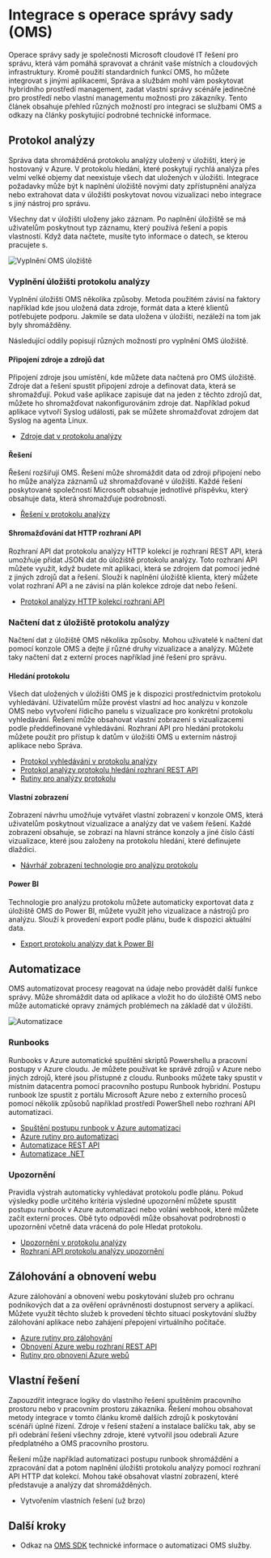 <properties
   pageTitle="Integrace s operace správy sady (OMS) | Microsoft Azure"
   description="Kromě použití standardních funkcí OMS, ho můžete integrovat s jinými aplikacemi, Správa a službám mohl vám poskytovat hybridního prostředí management, zadat vlastní správy scénáře jedinečné pro prostředí nebo vlastní managementu možnosti pro zákazníky.  Tento článek obsahuje přehled různých možností pro integraci s OMS a odkazy na články poskytující podrobné technické informace."
   services="operations-management-suite"
   documentationCenter=""
   authors="bwren"
   manager="jwhit"
   editor="tysonn" />
<tags
   ms.service="operations-management-suite"
   ms.devlang="na"
   ms.topic="article"
   ms.tgt_pltfrm="na"
   ms.workload="infrastructure-services"
   ms.date="09/23/2016"
   ms.author="bwren" />

# <a name="integrating-with-operations-management-suite-oms"></a>Integrace s operace správy sady (OMS)

Operace správy sady je společnosti Microsoft cloudové IT řešení pro správu, která vám pomáhá spravovat a chránit vaše místních a cloudových infrastruktury.  Kromě použití standardních funkcí OMS, ho můžete integrovat s jinými aplikacemi, Správa a službám mohl vám poskytovat hybridního prostředí management, zadat vlastní správy scénáře jedinečné pro prostředí nebo vlastní managementu možnosti pro zákazníky.  Tento článek obsahuje přehled různých možností pro integraci se službami OMS a odkazy na články poskytující podrobné technické informace. 



## <a name="log-analytics"></a>Protokol analýzy
Správa data shromážděná protokolu analýzy uložený v úložišti, který je hostovaný v Azure.  V protokolu hledání, které poskytují rychlá analýza přes velmi velké objemy dat neexistuje všech dat uložených v úložišti.  Integrace požadavky může být k naplnění úložiště novými daty zpřístupnění analýza nebo extrahovat data v úložišti poskytovat novou vizualizaci nebo integrace s jiný nástroj pro správu.

Všechny dat v úložišti uloženy jako záznam.  Po naplnění úložiště se má uživatelům poskytnout typ záznamu, který používá řešení a popis vlastností.  Když data načtete, musíte tyto informace o datech, se kterou pracujete s.

![Vyplnění OMS úložiště](media/operations-management-suite-integration/repository.png)


### <a name="populate-the-log-analytics-repository"></a>Vyplnění úložišti protokolu analýzy
Vyplnění úložišti OMS několika způsoby.  Metoda použitém závisí na faktory například kde jsou uložená data zdroje, formát data a které klientů potřebujete podporu.  Jakmile se data uložena v úložišti, nezáleží na tom jak byly shromážděny.

Následující oddíly popisují různých možností pro vyplnění OMS úložiště.

#### <a name="connected-sources-and-data-sources"></a>Připojení zdroje a zdrojů dat 
Připojení zdroje jsou umístění, kde můžete data načtená pro OMS úložiště.  Zdroje dat a řešení spustit připojení zdroje a definovat data, která se shromažďují.  Pokud vaše aplikace zapisuje dat na jeden z těchto zdrojů dat, můžete ho shromažďovat nakonfigurováním zdroje dat.  Například pokud aplikace vytvoří Syslog události, pak se můžete shromažďovat zdrojem dat Syslog na agenta Linux.

- [Zdroje dat v protokolu analýzy](../log-analytics/log-analytics-data-sources.md)

#### <a name="solutions"></a>Řešení

Řešení rozšiřují OMS.  Řešení může shromáždit data od zdroji připojení nebo ho může analýza záznamů už shromažďované v úložišti.  Každé řešení poskytované společností Microsoft obsahuje jednotlivé příspěvku, který obsahuje data, která shromažďuje podrobnosti.

- [Řešení v protokolu analýzy](../log-analytics/log-analytics-add-solutions.md)



#### <a name="http-data-collector-api"></a>Shromažďování dat HTTP rozhraní API

Rozhraní API dat protokolu analýzy HTTP kolekcí je rozhraní REST API, která umožňuje přidat JSON dat do úložiště protokolu analýzy.  Toto rozhraní API můžete využít, když budete mít aplikaci, která se zdrojem dat pomocí jedné z jiných zdrojů dat a řešení.  Slouží k naplnění úložiště klienta, který můžete volat rozhraní API a ne závisí na plán kolekce zdroje dat nebo řešení.

- [Protokol analýzy HTTP kolekcí rozhraní API](../log-analytics/log-analytics-data-collector-api.md)


### <a name="retrieve-data-from-the-log-analytics-repository"></a>Načtení dat z úložiště protokolu analýzy

Načtení dat z úložiště OMS několika způsoby.  Mohou uživatelé k načtení dat pomocí konzole OMS a dejte jí různé druhy vizualizace a analýzy.  Můžete taky načtení dat z externí proces například jiné řešení pro správu.

#### <a name="log-searches"></a>Hledání protokolu

Všech dat uložených v úložišti OMS je k dispozici prostřednictvím protokolu vyhledávání.  Uživatelům může provést vlastní ad hoc analýzu v konzole OMS nebo vytvoření řídicího panelu s vizualizace pro konkrétní protokolu vyhledávání.  Řešení může obsahovat vlastní zobrazení s vizualizacemi podle předdefinované vyhledávání.  Rozhraní API pro hledání protokolu můžete použít pro přístup k datům v úložišti OMS u externím nástroji aplikace nebo Správa.  

- [Protokol vyhledávání v protokolu analýzy](../log-analytics/log-analytics-log-searches.md)
- [Protokol analýzy protokolu hledání rozhraní REST API](../log-analytics/log-analytics-log-search-api.md)
- [Rutiny pro analýzy protokolu](https://msdn.microsoft.com/library/mt188224.aspx)



#### <a name="custom-views"></a>Vlastní zobrazení 
Zobrazení návrhu umožňuje vytvářet vlastní zobrazení v konzole OMS, která uživatelům poskytnout vizualizace a analýzy dat ve vašem řešení.  Každé zobrazení obsahuje, se zobrazí na hlavní stránce konzoly a jiné číslo částí vizualizace, které jsou založeny na protokolu hledání, které definujete dlaždici.
  
- [Návrhář zobrazení technologie pro analýzu protokolu](../log-analytics/log-analytics-view-designer.md)


#### <a name="power-bi"></a>Power BI

Technologie pro analýzu protokolu můžete automaticky exportovat data z úložiště OMS do Power BI, můžete využít jeho vizualizace a nástrojů pro analýzu.  Slouží k provedení export podle plánu, bude k dispozici aktuální data. 

- [Export protokolu analýzy dat k Power BI](../log-analytics/log-analytics-powerbi.md)




## <a name="automation"></a>Automatizace

OMS automatizovat procesy reagovat na údaje nebo provádět další funkce správy.  Může shromáždit data od aplikace a vložit ho do úložiště OMS nebo může automatické opravy známých problémech na základě dat v úložišti. 

![Automatizace](media/operations-management-suite-integration/automate.png)

### <a name="runbooks"></a>Runbooks

Runbooks v Azure automatické spuštění skriptů Powershellu a pracovní postupy v Azure cloudu.  Je můžete používat ke správě zdrojů v Azure nebo jiných zdrojů, které jsou přístupné z cloudu.  Runbooks můžete taky spustit v místním datacentra pomocí pracovního postupu Runbook hybridní.  Postupu runbook lze spustit z portálu Microsoft Azure nebo z externího procesů pomocí několik způsobů například prostředí PowerShell nebo rozhraní API automatizaci.

- [Spuštění postupu runbook v Azure automatizaci](../automation/automation-starting-a-runbook.md)
- [Azure rutiny pro automatizaci](https://msdn.microsoft.com/library/dn690262.aspx)
- [Automatizace REST API](https://msdn.microsoft.com/library/mt662285.aspx)
- [Automatizace .NET](https://msdn.microsoft.com//library/mt465763.aspx)

### <a name="alerts"></a>Upozornění

Pravidla výstrah automaticky vyhledávat protokolu podle plánu.  Pokud výsledky podle určitého kritéria výsledné upozornění můžete spustit postupu runbook v Azure automatizaci nebo volání webhook, které můžete začít externí proces.  Obě tyto odpovědi může obsahovat podrobnosti o upozornění včetně data vrácená do pole Hledat protokolu.

- [Upozornění v protokolu analýzy](../log-analytics/log-analytics-alerts.md)
- [Rozhraní API protokolu analýzy upozornění](../log-analytics/log-analytics-api-alerts.md)


## <a name="backup-and-site-recovery"></a>Zálohování a obnovení webu

Azure zálohování a obnovení webu poskytování služeb pro ochranu podnikových dat a za ověření oprávněnosti dostupnost servery a aplikací.  Můžete využít těchto služeb k provedení těchto situací poskytování služby zálohování aplikace nebo zahájení přepojení virtuálního počítače.

- [Azure rutiny pro zálohování](https://msdn.microsoft.com/library/mt619253.aspx)
- [Obnovení Azure webu rozhraní REST API](https://msdn.microsoft.com/library/azure/mt750497.aspx)
- [Rutiny pro obnovení Azure webů](https://msdn.microsoft.com/library/mt637930.aspx)

## <a name="custom-solutions"></a>Vlastní řešení

Zapouzdřit integrace logiky do vlastního řešení spuštěním pracovního prostoru nebo v pracovním prostoru zákazníka.  Řešení mohou obsahovat metody integrace v tomto článku kromě dalších zdrojů k poskytování scénáři úplné řízení.  Zdroje v řešení stažení a instalace balíčku tak, aby se při odebrání řešení všechny zdroje, které vytvořil jsou odebrali Azure předplatného a OMS pracovního prostoru.

Řešení může například automatizaci postupu runbook shromáždění a zpracování dat a potom naplnění úložišti protokolu analýzy pomocí rozhraní API HTTP dat kolekcí.  Mohou také obsahovat vlastní zobrazení, které představuje a analýzy dat shromážděných.  

- Vytvořením vlastních řešení (už brzo)    

## <a name="next-steps"></a>Další kroky
- Odkaz na [OMS SDK](operations-management-suite-sdk.md) technické informace o automatizaci OMS služby.  

